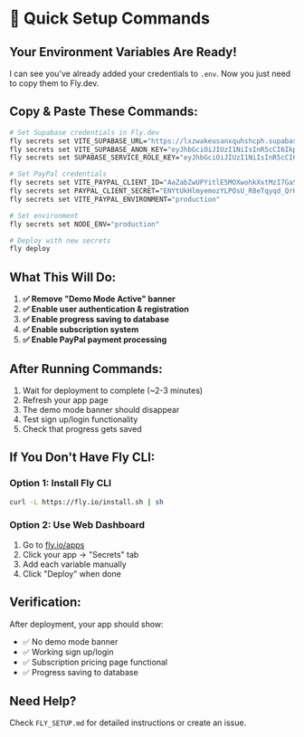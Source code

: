 # 🚀 Quick Setup Commands

## Your Environment Variables Are Ready!

I can see you've already added your credentials to `.env`. Now you just need to copy them to Fly.dev.

## Copy & Paste These Commands:

```bash
# Set Supabase credentials in Fly.dev
fly secrets set VITE_SUPABASE_URL="https://lxzwakeusanxquhshcph.supabase.co"
fly secrets set VITE_SUPABASE_ANON_KEY="eyJhbGciOiJIUzI1NiIsInR5cCI6IkpXVCJ9.eyJpc3MiOiJzdXBhYmFzZSIsInJlZiI6Imx4endha2V1c2FueHF1aHNoY3BoIiwicm9sZSI6ImFub24iLCJpYXQiOjE3NTMyMzAxNTIsImV4cCI6MjA2ODgwNjE1Mn0.WzlkTGbselENSvmDG0oD7xEM1s6ZnJtY1TgBiGHuXVE"
fly secrets set SUPABASE_SERVICE_ROLE_KEY="eyJhbGciOiJIUzI1NiIsInR5cCI6IkpXVCJ9.eyJpc3MiOiJzdXBhYmFzZSIsInJlZiI6Imx4endha2V1c2FueHF1aHNoY3BoIiwicm9sZSI6InNlcnZpY2Vfcm9sZSIsImlhdCI6MTc1MzIzMDE1MiwiZXhwIjoyMDY4ODA2MTUyfQ.xbwLkC0Lj0EdQHahT9WN1eWUCPJBXl-P5JU9OFswU98"

# Set PayPal credentials
fly secrets set VITE_PAYPAL_CLIENT_ID="AaZabZwUPYitlE5MOXwohkXxtMzI7GaSArFxw7JYMIDfZE_PHvsMzY1WEsZk_QwTdek4SEpjj_DC5ys7"
fly secrets set PAYPAL_CLIENT_SECRET="ENYtUkHlmyemozYLPOsU_R8eTqyqd_QrHVO7Gpljt0f3k_7fB7kXJovKqPZa76wKibycz1XzW5WP48Y4"
fly secrets set VITE_PAYPAL_ENVIRONMENT="production"

# Set environment
fly secrets set NODE_ENV="production"

# Deploy with new secrets
fly deploy
```

## What This Will Do:

1. **✅ Remove "Demo Mode Active" banner**
2. **✅ Enable user authentication & registration**
3. **✅ Enable progress saving to database**
4. **✅ Enable subscription system**
5. **✅ Enable PayPal payment processing**

## After Running Commands:

1. Wait for deployment to complete (~2-3 minutes)
2. Refresh your app page
3. The demo mode banner should disappear
4. Test sign up/login functionality
5. Check that progress gets saved

## If You Don't Have Fly CLI:

### Option 1: Install Fly CLI

```bash
curl -L https://fly.io/install.sh | sh
```

### Option 2: Use Web Dashboard

1. Go to [fly.io/apps](https://fly.io/apps)
2. Click your app → "Secrets" tab
3. Add each variable manually
4. Click "Deploy" when done

## Verification:

After deployment, your app should show:

- ✅ No demo mode banner
- ✅ Working sign up/login
- ✅ Subscription pricing page functional
- ✅ Progress saving to database

## Need Help?

Check `FLY_SETUP.md` for detailed instructions or create an issue.
